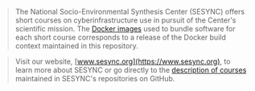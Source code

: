 > The National Socio-Environmental Synthesis Center (SESYNC) offers short courses on
> cyberinfrastructure use in pursuit of the Center's scientific mission. The [Docker
> images](https://hub.docker.com/r/sesync/teaching-lab/) used to bundle software for each short course corresponds to a release
> of the Docker build context maintained in this repository.

> Visit our website, [www.sesync.org](https://www.sesync.org), to learn more about
> SESYNC or go directly to the [description of courses](https://www.sesync.org/for-you/cyberinfrastructure/training)
> maintained in SESYNC's repositories on GitHub.
